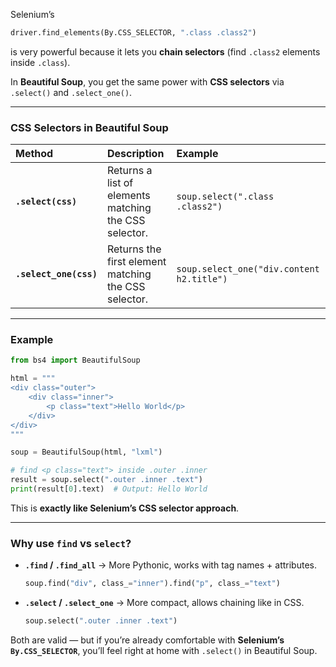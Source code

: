 Selenium’s

```python
driver.find_elements(By.CSS_SELECTOR, ".class .class2")
```

is very powerful because it lets you **chain selectors** (find `.class2` elements inside `.class`).

In **Beautiful Soup**, you get the same power with **CSS selectors** via `.select()` and `.select_one()`.

---

### CSS Selectors in Beautiful Soup

| Method                 | Description                                           | Example                                   |
| :--------------------- | :---------------------------------------------------- | :---------------------------------------- |
| **`.select(css)`**     | Returns a list of elements matching the CSS selector. | `soup.select(".class .class2")`           |
| **`.select_one(css)`** | Returns the first element matching the CSS selector.  | `soup.select_one("div.content h2.title")` |

---

### Example

```python
from bs4 import BeautifulSoup

html = """
<div class="outer">
    <div class="inner">
        <p class="text">Hello World</p>
    </div>
</div>
"""

soup = BeautifulSoup(html, "lxml")

# find <p class="text"> inside .outer .inner
result = soup.select(".outer .inner .text")
print(result[0].text)  # Output: Hello World
```

This is **exactly like Selenium’s CSS selector approach**.

---

### Why use `find` vs `select`?

* **`.find` / `.find_all`** → More Pythonic, works with tag names + attributes.

  ```python
  soup.find("div", class_="inner").find("p", class_="text")
  ```

* **`.select` / `.select_one`** → More compact, allows chaining like in CSS.

  ```python
  soup.select(".outer .inner .text")
  ```

Both are valid — but if you’re already comfortable with **Selenium’s `By.CSS_SELECTOR`**, you’ll feel right at home with `.select()` in Beautiful Soup.
